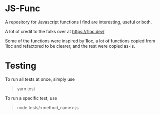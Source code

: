 # JS-Func
A repository for Javascript functions I find are interesting, useful or both.

A lot of credit to the folks over at https://1loc.dev/

Some of the functions were inspired by 1loc,
a lot of functions copied from 1loc and refactored to be clearer,
and the rest were copied as-is.

# Testing

To run all tests at once, simply use
>yarn test

To run a specific test, use
>node tests/&lt;method_name&gt;.js
